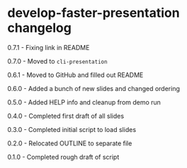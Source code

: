 # develop-faster-presentation changelog
0.7.1 - Fixing link in README

0.7.0 - Moved to `cli-presentation`

0.6.1 - Moved to GitHub and filled out README

0.6.0 - Added a bunch of new slides and changed ordering

0.5.0 - Added HELP info and cleanup from demo run

0.4.0 - Completed first draft of all slides

0.3.0 - Completed initial script to load slides

0.2.0 - Relocated OUTLINE to separate file

0.1.0 - Completed rough draft of script
